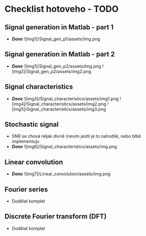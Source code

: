 # Checklist hotoveho - TODO
## Signal generation in Matlab - part 1
- ***Done***
![img1]/Signal_gen_p1/assets/img.png

## Signal generation in Matlab - part 2
- ***Done***
![img1]/Signal_gen_p2/assets/img.png
![img2]/Signal_gen_p2/assets/img2.png

## Signal characteristics
- ***Done***
![img3]/Signal_characteristics/assets/img1.png
![img4]/Signal_characteristics/assets/img2.png
![img5]/Signal_characteristics/assets/img3.png


## Stochastic signal
- SNR se chová nějak divně (nevim jestli je to nahodilé, nebo blbě implementuju
- ***Done***
![img6]/Signal_characteristics/assets/img.png

## Linear convolution
- ***Done***
![img7]/Linear_convolution/assets/img.png

## Fourier series
- Dodělat komplet

## Discrete Fourier transform (DFT)
- Dodělat komplet
